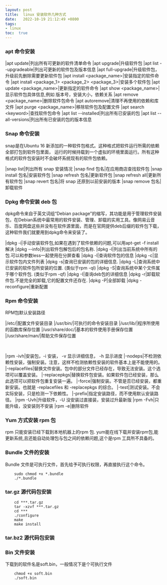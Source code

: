 ```yaml
---
layout: post
title:  linux 安装软件几种方式
date:   2022-10-19 21:12:49 +0800
tags: 
- linux
toc:  true
---
```


### apt 命令安装

|apt update|列出所有可更新的软件清单命令
|apt upgrade|升级软件包
|apt list --upgradeable|列出可更新的软件包及版本信息
|apt full-upgrade|升级软件包，升级前先删除需要更新软件包
|apt install \<package_name>|安装指定的软件命令
|apt install \<package_1> \<package_2> \<package_3>|安装多个软件包
|apt update \<package_name>|更新指定的软件命令
|apt show \<package_name>|显示软件包具体信息,例如 版本号，安装大小，依赖关系
|apt remove \<package_name>|删除软件包命令
|apt autoremove|清理不再使用的依赖和库文件
|apt purge \<package_name>|移除软件包及配置文件
|apt search \<keyword>|查找软件包命令
|apt list \--installed|列出所有已安装的包
|apt list \--all-versions|列出所有已安装的包的版本信息

### Snap 命令安装

snap是在Ubuntu 16 新添加的一种软件包格式。这种格式把软件运行所需的依赖全部打包到软件包里面， 运行的时候持载到一个虚拟的环境里面运行。所有这种格式的软件包安装时不会破坏系统现有的软件包依赖。

|snap list|列出所有 snap 安装情况
|snap find 包名|在应用商店查找软件包
|snap install 包名|安装软件包
|snap refresh 包名|更新软件包
|snap refresh all|更新所有软件包
|snap revert 包名|将 snap 还原到以前安装的版本
|snap remove 包名|卸载软件  

### Dpkg 命令安装 deb 包

dpkg命令来自于英文词组“Debian package”的缩写，其功能是用于管理软件安装包，在Debian系统中最常用的软件安装、管理、卸载的实用工具。像网易云音乐、百度网盘这些并没有在软件源里面，而是在官网提供deb后缀的软件包下载，这种软件我们就要用到dpkg命令来安装了。

|dpkg -i|手动安装软件包,如果在遇到了软件依赖的问题,可以用apt-get -f install解决
|dpkg \--info|列出软件包解包后的包名称.
|dpkg -l|列出当前系统中所有的包.可以和参数less一起使用在分屏查看
|dpkg -l|查询软件包的信息
|dpkg -c|显示软件包内文件列表
|dpkg -s|查询已安装的包的详细信息.
|dpkg -L|查询系统中已安装的软件包所安装的位置. (类似于rpm -ql)
|dpkg -S|查询系统中某个文件属于哪个软件包. (类似于rpm -qf)
|dpkg -I|查询deb包的详细信息
|dpkg -r|卸载软件包.不是完全的卸载,它的配置文件还存在.
|dpkg -P|全部卸载
|dpkg -reconfigure|重新配置

### Rpm 命令安装

RPM包默认安装路径

|/etc/|配置文件安装目录
|/usr/bin/|可执行的命令安装目录
|/usr/lib/|程序所使用的函数库保存位置
|/usr/share/doc/|基本的软件使用手册保存位置
|/usr/share/man/|帮助文件保存位置

<br>

|rpm -ivh|安装包，-i 安装， -v 显示详细信息， -h 显示进度
|-nodeps|不检测依赖性安装，强制安装。注意，这样不检测依赖性安装的软件基本上是不能使用的。
|-replacefiles|替换文件安装。包中的部分文件已经存在，导致无法安装。这个选项可以覆盖安装。
|-replacepkgs|替换软件包安装。如果软件包已经安装，那么此选项可以把软件包重复安装一遍。
|-force|强制安装。不管是否已经安装，都重新安装。也就是 -replacefiles 和 -replacepkgs 的综合。
|-test|测试安装。不会实际安装，只是检测一下依赖性。
|-prefix|指定安装路径，而不使用默认安装路径。
|rpm -Uvh|升级软件，-U 没安装过直接装，安装过升最新版
|rpm -Fvh|只能升级，没安装则不安装
|rpm -e|删除软件

### Yum 方式安装 rpm 包

rpm 只能安装已经下载到本地机器上的rpm 包. yum能在线下载并安装rpm包,能更新系统,且还能自动处理包与包之间的依赖问题,这个是rpm 工具所不具备的。

### Bundle 文件的安装

Bundle 文件是可执行文件，首先给予可执行权限，再直接执行这个命令。

		sudo chmod +x *.bundle
		./*.bundle


### tar.gz 源代码包安装

		cd ***.tar.gz
		tar -xzvf ***.tar.gz
		cd ***
		./configure
		make
		make install
		
### tar.bz2 源代码包安装




### Bin 文件安装

下载到的软件名是soft.bin，一般情况下是个可执行文件

		chmod +x soft.bin
		./soft.bin
		

